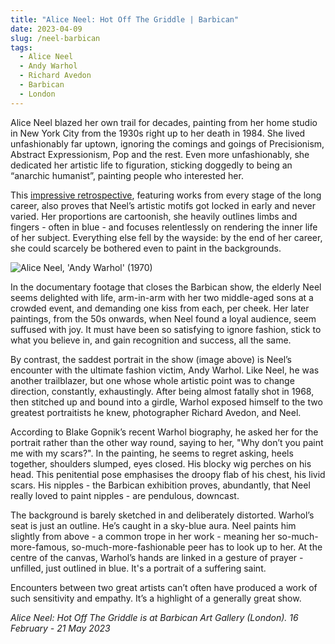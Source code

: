 ```yaml
---
title: "Alice Neel: Hot Off The Griddle | Barbican"
date: 2023-04-09
slug: /neel-barbican
tags:
  - Alice Neel
  - Andy Warhol
  - Richard Avedon
  - Barbican
  - London
---
```


Alice Neel blazed her own trail for decades, painting from her home studio in New York City from the 1930s right up to her death in 1984. She lived unfashionably far uptown, ignoring the comings and goings of Precisionism, Abstract Expressionism, Pop and the rest. Even more unfashionably, she dedicated her artistic life to figuration, sticking doggedly to being an “anarchic humanist”, painting people who interested her.

This [impressive retrospective](https://www.barbican.org.uk/AliceNeel), featuring works from every stage of the long career, also proves that Neel’s artistic motifs got locked in early and never varied. Her proportions are cartoonish, she heavily outlines limbs and fingers - often in blue - and focuses relentlessly on rendering the inner life of her subject. Everything else fell by the wayside: by the end of her career, she could scarcely be bothered even to paint in the backgrounds.

![Alice Neel, 'Andy Warhol' (1970)](/neel-barbican-1.jpeg)

In the documentary footage that closes the Barbican show, the elderly Neel seems delighted with life, arm-in-arm with her two middle-aged sons at a crowded event, and demanding one kiss from each, per cheek. Her later paintings, from the 50s onwards, when Neel found a loyal audience, seem suffused with joy. It must have been so satisfying to ignore fashion, stick to what you believe in, and gain recognition and success, all the same.

By contrast, the saddest portrait in the show (image above) is Neel’s encounter with the ultimate fashion victim, Andy Warhol. Like Neel, he was another trailblazer, but one whose whole artistic point was to change direction, constantly, exhaustingly. After being almost fatally shot in 1968, then stitched up and bound into a girdle, Warhol exposed himself to the two greatest portraitists he knew, photographer Richard Avedon, and Neel.

According to Blake Gopnik’s recent Warhol biography, he asked her for the portrait rather than the other way round, saying to her, "Why don’t you paint me with my scars?". In the painting, he seems to regret asking, heels together, shoulders slumped, eyes closed. His blocky wig perches on his head. This penitential pose emphasises the droopy flab of his chest, his livid scars. His nipples - the Barbican exhibition proves, abundantly, that Neel really loved to paint nipples - are pendulous, downcast.

The background is barely sketched in and deliberately distorted. Warhol’s seat is just an outline. He’s caught in a sky-blue aura. Neel paints him slightly from above - a common trope in her work - meaning her so-much-more-famous, so-much-more-fashionable peer has to look up to her. At the centre of the canvas, Warhol’s hands are linked in a gesture of prayer - unfilled, just outlined in blue. It's a portrait of a suffering saint.

Encounters between two great artists can’t often have produced a work of such sensitivity and empathy. It’s a highlight of a generally great show.

*Alice Neel: Hot Off The Griddle is at Barbican Art Gallery (London). 16 February - 21 May 2023*
